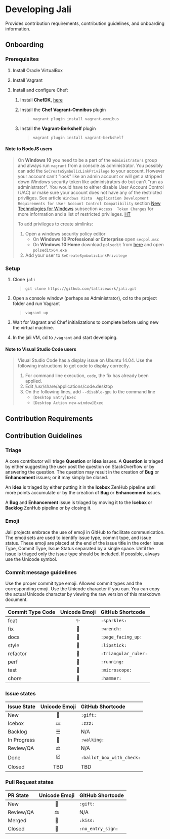 # Developing Jali
Provides contribution requirements, contribution guidelines, and onboarding information.

## Onboarding
### Prerequisites
1. Install Oracle VirtualBox
1. Install Vagrant
1. Install and configure Chef:

    1. Install __ChefDK__, [here](https://downloads.chef.io/chef-dk/)
    1. Install the __Chef Vagrant-Omnibus__ plugin

       > `vagrant plugin install vagrant-omnibus`
    1. Install the __Vagrant-Berkshelf__ plugin

       > `vagrant plugin install vagrant-berkshelf`


#### Note to NodeJS users
> On __Windows 10__ you need to be a part of the `Administrators` group and 
> always run `vagrant` from a console as administrator. You possibly can add the 
> `SeCreateSymbolicLinkPrivilege` to your account. However your account can't 
> "look" like an admin account or will get a stripped down Windows security 
> token like administrators do but can't "run as administrator". You would 
> have to either disable User Account Control (UAC) or make sure your account 
> does not have any of the restricted priviliges. See article `Windows Vista 
> Application Development Requirements for User Account Control Compatibility` 
> section [New Technologies for Windows][vistauac_topic3] subsection `Access 
> Token Changes` for more information and a list of restricted privileges. 
> [HT](http://superuser.com/a/839608)
> 
> To add privileges to create simlinks:
>
> 1.  Open a windows security policy editor
>     * On __Windows 10 Professional or Enterprise__ open `secpol.msc`
>     * On __Windows 10 Home__ download `polsedit` from [here](http://www.southsoftware.com/) 
>       and open `polseditx64.exe` 
> 2.  Add your user to `SeCreateSymbolicLinkPrivilege`

### Setup
1. Clone `jali`

   > `git clone https://github.com/latticework/jali.git`
1. Open a console window (perhaps as Administrator), cd to the project folder 
   and run Vagrant

   > `vagrant up`
1. Wait for Vagrant and Chef initializations to complete before using new the 
   virtual machine.
1. In the jali VM, cd to `/vagrant` and start developing.

#### Note to Visual Studio Code users
> Visual Studio Code has a display issue on Ubuntu 14.04. Use the following 
> instructions to get code to display correctly.
>
> 1. For command line execution, `code`, the fix has already been applied.
> 1. Edit /usr/share/applications/code.desktop
> 1. On the following lines, add `--disable-gpu` to the command line
>    - `[Desktop Entry]Exec`
>    - `[Desktop Action new-window]Exec`


[vistauac_topic3]: https://msdn.microsoft.com/en-us/library/bb530410.aspx#vistauac_topic3


## Contribution Requirements

## Contribution Guidelines

### Triage

A core contributor will triage **Question** or **Idea** issues. A
**Question** is triaged by either suggesting the user post the question on 
StackOverflow or by answering the question. The question may result in the 
creation of **Bug** or **Enhancement** issues; or it may simply be closed.

An **Idea** is triaged by either putting it in the **Icebox** ZenHub pipeline 
until more points accumulate or by the creation of **Bug** or **Enhancement** 
issues.

A **Bug** and **Enhancement** issue is triaged by moving it to the 
**Icebox** or **Backlog** ZenHub pipeline or by closing it. 

### Emoji
Jali projects embrace the use of emoji in GitHub to facilitate communication. 
The emoji sets are used to identify issue type, commit type, and issue status. 
These emoji are placed at the end of the issue title in the order Issue Type, 
Commit Type, Issue Status separated by a single space. Until the issue is 
triaged only the issue type should be included. If possible, always use the 
Unicode symbol.

### Commit message guidelines
Use the proper commit type emoji. Allowed commit types and the corresponding 
emoji. Use the Unicode character if you can. You can copy the actual Unicode 
character by viewing the raw version of this markdown document.

| Commit Type Code | Unicode Emoji | GitHub Shortcode |
|:--|:-:|:--|
| feat | ✨ | `:sparkles:` |
| fix | 🔧 | `:wrench:` |
| docs | 📄 | `:page_facing_up:` |
| style | 💄 | `:lipstick:` |
| refactor | 📐 | `:triangular_ruler:` |
| perf | 🏃 | `:running:` |
| test | 🔬 | `:microscope:` |
| chore | 🔨 | `:hammer:` |

### Issue states
| Issue State | Unicode Emoji | GitHub Shortcode |
|:--|:-:|:--|
| New | 🎁 | `:gift:` |
| Icebox | 💤 | `:zzz:` |
| Backlog | ☰ | N/A |
| In Progress | 🚶 | `:walking:` |
| Review/QA | ⚖ | N/A |
| Done | ☑️ |`:ballot_box_with_check:` |
| Closed | TBD | TBD |

### Pull Request states
| PR State | Unicode Emoji | GitHub Shortcode |
|:--|:-:|:--|
| New | 🎁 | `:gift:` |
| Review/QA | ⚖ | N/A |
| Merged | 💋 | `:kiss:` |
| Closed | 🚫 | `:no_entry_sign:` |

[StackOverflow]: http://stackoverflow.com/questions/tagged/jali